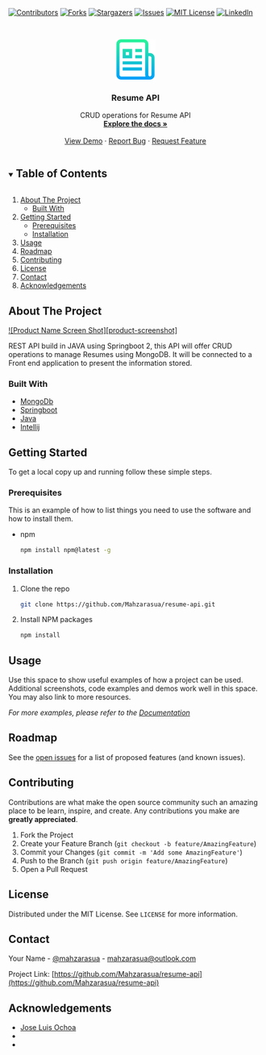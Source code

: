 <!-- PROJECT SHIELDS -->
<!--
*** I'm using markdown "reference style" links for readability.
*** Reference links are enclosed in brackets [ ] instead of parentheses ( ).
*** See the bottom of this document for the declaration of the reference variables
*** for contributors-url, forks-url, etc. This is an optional, concise syntax you may use.
*** https://www.markdownguide.org/basic-syntax/#reference-style-links
-->
[![Contributors][contributors-shield]][contributors-url]
[![Forks][forks-shield]][forks-url]
[![Stargazers][stars-shield]][stars-url]
[![Issues][issues-shield]][issues-url]
[![MIT License][license-shield]][license-url]
[![LinkedIn][linkedin-shield]][linkedin-url]



<!-- PROJECT LOGO -->
<br />
<p align="center">
  <a href="https://github.com/Mahzarasua/resume-api">
    <img src="images/logo.png" alt="Logo" width="80" height="80">
  </a>

  <h3 align="center">Resume API</h3>

  <p align="center">
    CRUD operations for Resume API
    <br />
    <a href="https://github.com/Mahzarasua/resume-api"><strong>Explore the docs »</strong></a>
    <br />
    <br />
    <a href="https://github.com/Mahzarasua/resume-api">View Demo</a>
    ·
    <a href="https://github.com/Mahzarasua/resume-api/issues">Report Bug</a>
    ·
    <a href="https://github.com/Mahzarasua/resume-api/issues">Request Feature</a>
  </p>
</p>



<!-- TABLE OF CONTENTS -->
<details open="open">
  <summary><h2 style="display: inline-block">Table of Contents</h2></summary>
  <ol>
    <li>
      <a href="#about-the-project">About The Project</a>
      <ul>
        <li><a href="#built-with">Built With</a></li>
      </ul>
    </li>
    <li>
      <a href="#getting-started">Getting Started</a>
      <ul>
        <li><a href="#prerequisites">Prerequisites</a></li>
        <li><a href="#installation">Installation</a></li>
      </ul>
    </li>
    <li><a href="#usage">Usage</a></li>
    <li><a href="#roadmap">Roadmap</a></li>
    <li><a href="#contributing">Contributing</a></li>
    <li><a href="#license">License</a></li>
    <li><a href="#contact">Contact</a></li>
    <li><a href="#acknowledgements">Acknowledgements</a></li>
  </ol>
</details>



<!-- ABOUT THE PROJECT -->
## About The Project

[![Product Name Screen Shot][product-screenshot]](https://example.com)

REST API build in JAVA using Springboot 2, this API will offer CRUD operations to manage Resumes using MongoDB. 
It will be connected to a Front end application to present the information stored.


### Built With

* [MongoDb](https://www.mongodb.com/) 
* [Springboot](https://spring.io/)
* [Java](https://www.oracle.com/java/technologies/javase-downloads.html)
* [Intellij](https://www.jetbrains.com/idea/download/)



<!-- GETTING STARTED -->
## Getting Started

To get a local copy up and running follow these simple steps.

### Prerequisites

This is an example of how to list things you need to use the software and how to install them.
* npm
  ```sh
  npm install npm@latest -g
  ```

### Installation

1. Clone the repo
   ```sh
   git clone https://github.com/Mahzarasua/resume-api.git
   ```
2. Install NPM packages
   ```sh
   npm install
   ```



<!-- USAGE EXAMPLES -->
## Usage

Use this space to show useful examples of how a project can be used. Additional screenshots, code examples and demos work well in this space. You may also link to more resources.

_For more examples, please refer to the [Documentation](https://example.com)_



<!-- ROADMAP -->
## Roadmap

See the [open issues](https://github.com/Mahzarasua/resume-api/issues) for a list of proposed features (and known issues).



<!-- CONTRIBUTING -->
## Contributing

Contributions are what make the open source community such an amazing place to be learn, inspire, and create. Any contributions you make are **greatly appreciated**.

1. Fork the Project
2. Create your Feature Branch (`git checkout -b feature/AmazingFeature`)
3. Commit your Changes (`git commit -m 'Add some AmazingFeature'`)
4. Push to the Branch (`git push origin feature/AmazingFeature`)
5. Open a Pull Request



<!-- LICENSE -->
## License

Distributed under the MIT License. See `LICENSE` for more information.



<!-- CONTACT -->
## Contact

Your Name - [@mahzarasua](https://twitter.com/mahzarasua) - mahzarasua@outlook.com

Project Link: [https://github.com/Mahzarasua/resume-api](https://github.com/Mahzarasua/resume-api)



<!-- ACKNOWLEDGEMENTS -->
## Acknowledgements

* [Jose Luis Ochoa](https://github.com/JLOchoaM)
* []()
* []()





<!-- MARKDOWN LINKS & IMAGES -->
<!-- https://www.markdownguide.org/basic-syntax/#reference-style-links -->
[contributors-shield]: https://img.shields.io/github/contributors/Mahzarasua/resume-api.svg?style=for-the-badge
[contributors-url]: https://github.com/Mahzarasua/resume-api/graphs/contributors
[forks-shield]: https://img.shields.io/github/forks/Mahzarasua/resume-api.svg?style=for-the-badge
[forks-url]: https://github.com/Mahzarasua/resume-api/network/members
[stars-shield]: https://img.shields.io/github/stars/Mahzarasua/resume-api.svg?style=for-the-badge
[stars-url]: https://github.com/Mahzarasua/resume-api/stargazers
[issues-shield]: https://img.shields.io/github/issues/Mahzarasua/resume-api.svg?style=for-the-badge
[issues-url]: https://github.com/Mahzarasua/resume-api/issues
[license-shield]: https://img.shields.io/github/license/Mahzarasua/resume-api.svg?style=for-the-badge
[license-url]: https://github.com/Mahzarasua/resume-api/blob/master/LICENSE.txt
[linkedin-shield]: https://img.shields.io/badge/-LinkedIn-black.svg?style=for-the-badge&logo=linkedin&colorB=555
[linkedin-url]: https://linkedin.com/in/Mahzarasua

